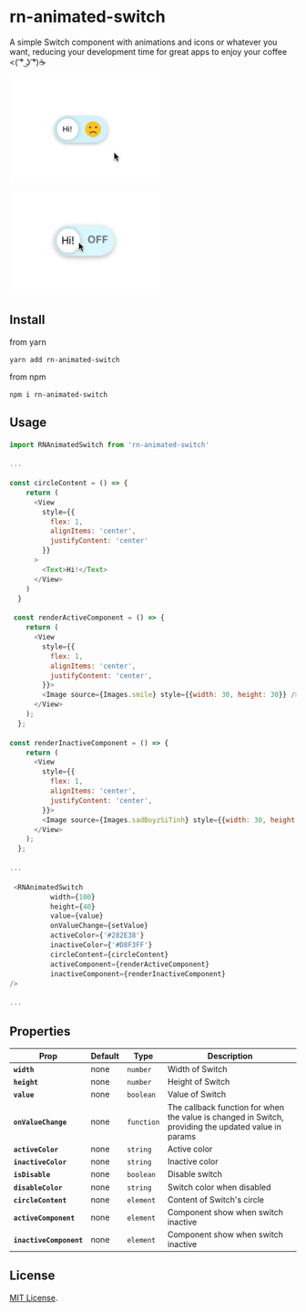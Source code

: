# rn-animated-switch

A simple Switch component with animations and icons or whatever you want, reducing your development time for great apps to enjoy your coffee <( ͡° ͜ʖ ͡°)☕️

![preview](https://github.com/TranTuan520/rn-animated-switch/blob/dev/src/Images/preview.gif)

![preview](https://github.com/TranTuan520/rn-animated-switch/blob/dev/src/Images/preview1.gif)

## Install

from yarn

```
yarn add rn-animated-switch
```

from npm

```
npm i rn-animated-switch
```

## Usage

```js
import RNAnimatedSwitch from 'rn-animated-switch'

...

const circleContent = () => {
    return (
      <View
        style={{
          flex: 1,
          alignItems: 'center',
          justifyContent: 'center'
        }}
      >
        <Text>Hi!</Text>
      </View>
    )
  }

 const renderActiveComponent = () => {
    return (
      <View
        style={{
          flex: 1,
          alignItems: 'center',
          justifyContent: 'center',
        }}>
        <Image source={Images.smile} style={{width: 30, height: 30}} />
      </View>
    );
  };

const renderInactiveComponent = () => {
    return (
      <View
        style={{
          flex: 1,
          alignItems: 'center',
          justifyContent: 'center',
        }}>
        <Image source={Images.sadBoyzSiTinh} style={{width: 30, height: 30}} />
      </View>
    );
  };

...

 <RNAnimatedSwitch
          width={100}
          height={40}
          value={value}
          onValueChange={setValue}
          activeColor={'#282E38'}
          inactiveColor={'#D8F3FF'}
          circleContent={circleContent}
          activeComponent={renderActiveComponent}
          inactiveComponent={renderInactiveComponent}
/>

...
```

## Properties

| Prop                    | Default | Type       | Description                                                                                          |
| ----------------------- | ------- | ---------- | ---------------------------------------------------------------------------------------------------- |
| **`width`**             | none    | `number`   | Width of Switch                                                                                      |
| **`height`**            | none    | `number`   | Height of Switch                                                                                     |
| **`value`**             | none    | `boolean`  | Value of Switch                                                                                      |
| **`onValueChange`**     | none    | `function` | The callback function for when the value is changed in Switch, providing the updated value in params |
| **`activeColor`**       | none    | `string`   | Active color                                                                                         |
| **`inactiveColor`**     | none    | `string`   | Inactive color                                                                                       |
| **`isDisable`**         | none    | `boolean`  | Disable switch                                                                                       |
| **`disableColor`**      | none    | `string`   | Switch color when disabled                                                                           |
| **`circleContent`**     | none    | `element`  | Content of Switch's circle                                                                           |
| **`activeComponent`**   | none    | `element`  | Component show when switch inactive                                                                  |
| **`inactiveComponent`** | none    | `element`  | Component show when switch inactive                                                                  |

## License

[MIT License](http://opensource.org/licenses/mit-license.html).
